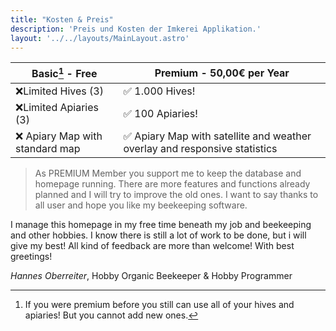 ```yaml
---
title: "Kosten & Preis"
description: 'Preis und Kosten der Imkerei Applikation.'
layout: '../../layouts/MainLayout.astro'
---
```


| **Basic[^1]  - Free**          | **Premium - 50,00€ per Year**                                             |
| ------------------------------ | ------------------------------------------------------------------------- |
| ❌Limited Hives (3)             | ✅ 1.000 Hives!                                                            |
| ❌Limited Apiaries (3)          | ✅ 100 Apiaries!                                                           |
| ❌ Apiary Map with standard map | ✅ Apiary Map with satellite and weather overlay and responsive statistics |

> As PREMIUM Member you support me to keep the database and homepage running. There are more features and functions already planned and I will try to improve the old ones. I want to say thanks to all user and hope you like my beekeeping software.

I manage this homepage in my free time beneath my job and beekeeping and other hobbies. I know there is still a lot of work to be done, but i will give my best!
All kind of feedback are more than welcome!
With best greetings!

_Hannes Oberreiter_, Hobby Organic Beekeeper & Hobby Programmer

[^1]: If you were premium before you still can use all of your hives and apiaries! But you cannot add new ones.
